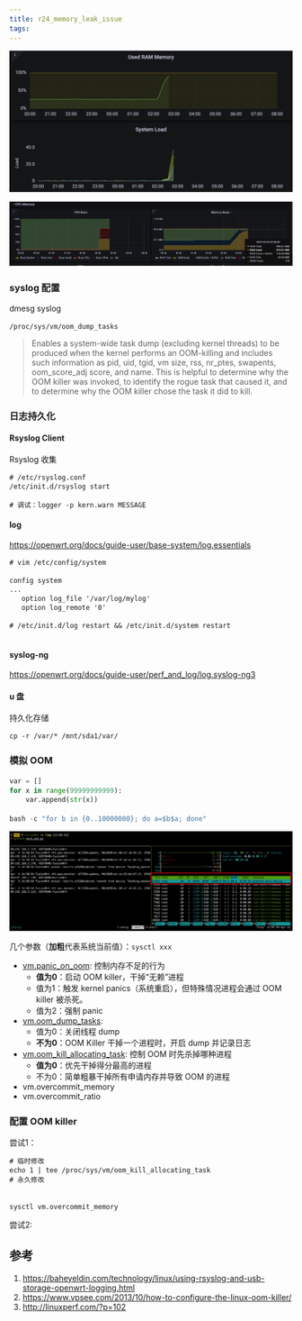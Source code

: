 ```yaml
---
title: r24_memory_leak_issue
tags:
---
```




![](../images/blog/2021-09-04-jvm-note/16490471027778.jpg)


![](../images/blog/2021-09-04-jvm-note/16490470838107.jpg)

### syslog 配置



dmesg
syslog

`/proc/sys/vm/oom_dump_tasks`

> Enables a system-wide task dump (excluding kernel threads) to be produced when the kernel performs an OOM-killing and includes such information as pid, uid, tgid, vm size, rss, nr_ptes, swapents, oom_score_adj score, and name. This is helpful to determine why the OOM killer was invoked, to identify the rogue task that caused it, and to determine why the OOM killer chose the task it did to kill.

### 日志持久化 

#### Rsyslog Client
Rsyslog 收集
```shell
# /etc/rsyslog.conf
/etc/init.d/rsyslog start 

# 调试：logger -p kern.warn MESSAGE
```

#### log
https://openwrt.org/docs/guide-user/base-system/log.essentials
```shell
# vim /etc/config/system

config system 
...
   option log_file '/var/log/mylog'
   option log_remote '0'
   
# /etc/init.d/log restart && /etc/init.d/system restart


```

#### syslog-ng
https://openwrt.org/docs/guide-user/perf_and_log/log.syslog-ng3

#### u 盘
持久化存储
```
cp -r /var/* /mnt/sda1/var/

```
### 模拟 OOM 

```python
var = []
for x in range(99999999999):
    var.append(str(x))
    
bash -c "for b in {0..10000000}; do a=$b$a; done"
```

![](../images/blog/2021-09-04-jvm-note/16490575843322.jpg)

几个参数（**加粗**代表系统当前值）：`sysctl xxx`
- [vm.panic_on_oom](https://sysctl-explorer.net/vm/panic_on_oom/): 控制内存不足的行为
    - **值为0**：启动 OOM killer，干掉“无赖”进程
    - 值为1：触发 kernel panics（系统重启），但特殊情况进程会通过 OOM killer 被杀死。
    - 值为2：强制 panic
- [vm.oom_dump_tasks](https://sysctl-explorer.net/vm/oom_dump_tasks/): 
    - 值为0：关闭线程 dump
    - **不为0**：OOM Killer 干掉一个进程时，开启 dump 并记录日志
- [vm.oom_kill_allocating_task](https://sysctl-explorer.net/vm/oom_kill_allocating_task/): 控制 OOM 时先杀掉哪种进程
    - **值为0**：优先干掉得分最高的进程
    - 不为0：简单粗暴干掉所有申请内存并导致 OOM 的进程
- vm.overcommit_memory
- vm.overcommit_ratio



### 配置 OOM killer
尝试1：
```shell
# 临时修改
echo 1 | tee /proc/sys/vm/oom_kill_allocating_task
# 永久修改


sysctl vm.overcommit_memory
```

尝试2:



## 参考
1. https://baheyeldin.com/technology/linux/using-rsyslog-and-usb-storage-openwrt-logging.html
2. https://www.vpsee.com/2013/10/how-to-configure-the-linux-oom-killer/
3. http://linuxperf.com/?p=102
